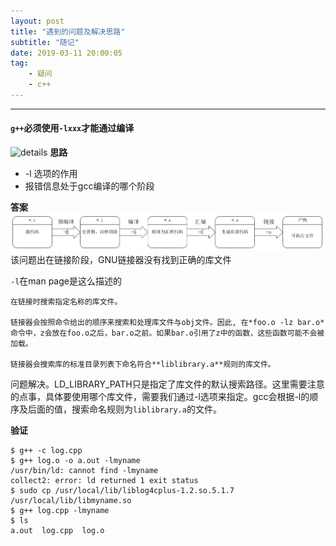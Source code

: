 ```yaml
---
layout: post
title: "遇到的问题及解决思路"
subtitle: "随记"
date: 2019-03-11 20:00:05
tag: 
    - 疑问
    - c++
---
```


------------------------------------

#### `g++`必须使用`-lxxx`才能通过编译
![details](/img/post/g++-l-error-info.png)
**思路**
* -l 选项的作用
* 报错信息处于gcc编译的哪个阶段

**答案**
![gcc的编译阶段](/img/post/gcc-pharse.png)
该问题出在链接阶段，GNU链接器没有找到正确的库文件

`-l`在man page是这么描述的
```
在链接时搜索指定名称的库文件。

链接器会按照命令给出的顺序来搜索和处理库文件与obj文件。因此, 在*foo.o -lz bar.o*命令中，z会放在foo.o之后，bar.o之前。如果bar.o引用了z中的函数，这些函数可能不会被加载。

链接器会搜索库的标准目录列表下命名符合**liblibrary.a**规则的库文件。
```
问题解决。LD_LIBRARY_PATH只是指定了库文件的默认搜索路径。这里需要注意的点事，具体要使用哪个库文件，需要我们通过-l选项来指定。gcc会根据-l的顺序及后面的值，搜索命名规则为`liblibrary.a`的文件。

**验证**
```
$ g++ -c log.cpp
$ g++ log.o -o a.out -lmyname
/usr/bin/ld: cannot find -lmyname
collect2: error: ld returned 1 exit status
$ sudo cp /usr/local/lib/liblog4cplus-1.2.so.5.1.7 /usr/local/lib/libmyname.so
$ g++ log.cpp -lmyname
$ ls
a.out  log.cpp  log.o
```